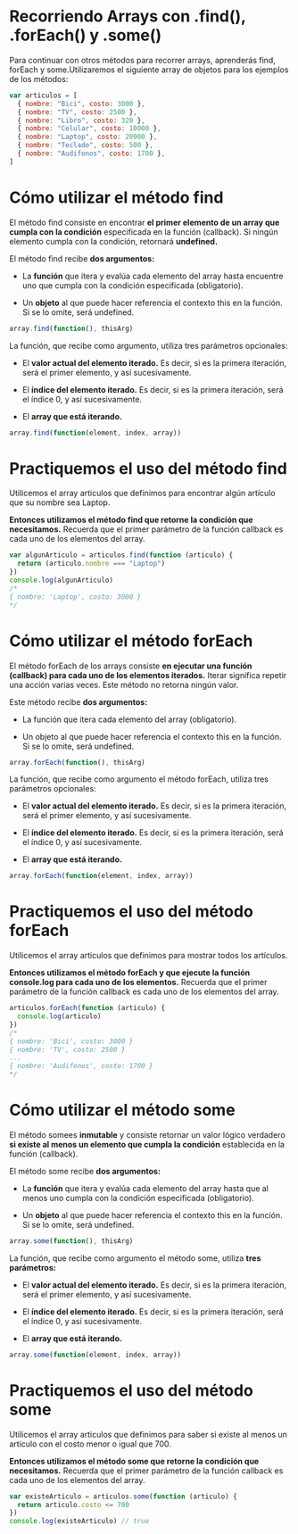 # Recorriendo Arrays con .find(), .forEach() y .some()

Para continuar con otros métodos para recorrer arrays, aprenderás find, forEach y some.Utilizaremos el siguiente array de objetos para los ejemplos de los métodos:

```js
var articulos = [
  { nombre: "Bici", costo: 3000 },
  { nombre: "TV", costo: 2500 },
  { nombre: "Libro", costo: 320 },
  { nombre: "Celular", costo: 10000 },
  { nombre: "Laptop", costo: 20000 },
  { nombre: "Teclado", costo: 500 },
  { nombre: "Audifonos", costo: 1700 },
]
```

# Cómo utilizar el método find

El método find consiste en encontrar **el primer elemento de un array que cumpla con la condición** especificada en la función (callback). Si ningún elemento cumpla con la condición, retornará **undefined.**

El método find recibe **dos argumentos:**

* La **función** que itera y evalúa cada elemento del array hasta encuentre uno que cumpla con la condición especificada (obligatorio).

* Un **objeto** al que puede hacer referencia el contexto this en la función. Si se lo omite, será undefined.

```js
array.find(function(), thisArg)
```

La función, que recibe como argumento, utiliza tres parámetros opcionales:

* El **valor actual del elemento iterado.** Es decir, si es la primera iteración, será el primer elemento, y así sucesivamente.

* El **índice del elemento iterado.** Es decir, si es la primera iteración, será el índice 0, y así sucesivamente.

* El **array que está iterando.**

```js
array.find(function(element, index, array))
```

# Practiquemos el uso del método find

Utilicemos el array articulos que definimos para encontrar algún artículo que su nombre sea Laptop.

**Entonces utilizamos el método find que retorne la condición que necesitamos.** Recuerda que el primer parámetro de la función callback es cada uno de los elementos del array.

```js
var algunArticulo = articulos.find(function (articulo) {
  return (articulo.nombre === "Laptop")
})
console.log(algunArticulo)
/* 
{ nombre: 'Laptop', costo: 3000 }
*/
```

# Cómo utilizar el método forEach

El método forEach de los arrays consiste **en ejecutar una función (callback) para cada uno de los elementos iterados.** Iterar significa repetir una acción varias veces. Este método no retorna ningún valor.

Este método recibe **dos argumentos:**

* La función que itera cada elemento del array (obligatorio).

* Un objeto al que puede hacer referencia el contexto this en la función. Si se lo omite, será undefined.

```js
array.forEach(function(), thisArg)
```

La función, que recibe como argumento el método forEach, utiliza tres parámetros opcionales:

* El **valor actual del elemento iterado.** Es decir, si es la primera iteración, será el primer elemento, y así sucesivamente.

* El **índice del elemento iterado.** Es decir, si es la primera iteración, será el índice 0, y así sucesivamente.

* El **array que está iterando.**

```js
array.forEach(function(element, index, array))
```

# Practiquemos el uso del método forEach
Utilicemos el array articulos que definimos para mostrar todos los artículos.

**Entonces utilizamos el método forEach y que ejecute la función console.log para cada uno de los elementos.** Recuerda que el primer parámetro de la función callback es cada uno de los elementos del array.

```js
articulos.forEach(function (articulo) {
  console.log(articulo)
})
/* 
{ nombre: 'Bici', costo: 3000 }
{ nombre: 'TV', costo: 2500 }
...
{ nombre: 'Audifonos', costo: 1700 }
*/
```

# Cómo utilizar el método some

El método somees **inmutable** y consiste retornar un valor lógico verdadero **si existe al menos un elemento que cumpla la condición** establecida en la función (callback).

El método some recibe **dos argumentos:**

* La **función** que itera y evalúa cada elemento del array hasta que al menos uno cumpla con la condición especificada (obligatorio).

* Un **objeto** al que puede hacer referencia el contexto this en la función. Si se lo omite, será undefined.

```js
array.some(function(), thisArg)
```

La función, que recibe como argumento el método some, utiliza **tres parámetros:**

* El **valor actual del elemento iterado.** Es decir, si es la primera iteración, será el primer elemento, y así sucesivamente.

* El **índice del elemento iterado.** Es decir, si es la primera iteración, será el índice 0, y así sucesivamente.

* El **array que está iterando.**

```js
array.some(function(element, index, array))
```

# Practiquemos el uso del método some

Utilicemos el array articulos que definimos para saber si existe al menos un artículo con el costo menor o igual que 700.

**Entonces utilizamos el método some que retorne la condición que necesitamos.** Recuerda que el primer parámetro de la función callback es cada uno de los elementos del array.

```js
var existeArticulo = articulos.some(function (articulo) {
  return articulo.costo <= 700
})
console.log(existeArticulo) // true
```